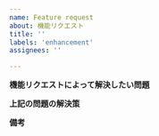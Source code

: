 ```yaml
---
name: Feature request
about: 機能リクエスト
title: ''
labels: 'enhancement'
assignees: ''

---
```


**機能リクエストによって解決したい問題**
<!-- リクエストによって解決したい問題について、具体的に教えてください -->
<!-- 例: ユーザーのフルネームを表示したい -->

**上記の問題の解決策**
<!-- 上記の問題を解決するためにどんな手段があるか、具体的に教えてください -->
<!-- 例: 姓と名を連結して返却するフィールドを追加する -->

**備考**
<!-- そのほか気づいた点があれば記載してください -->
